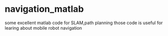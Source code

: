 # navigation_matlab
some excellent matlab code for SLAM,path planning
    those code is useful for learing about mobile robot navigation
